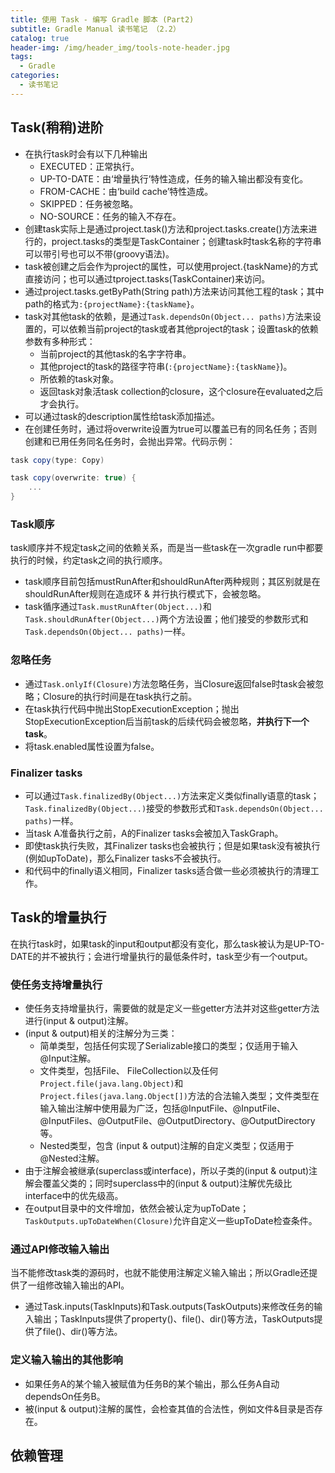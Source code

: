 ```yaml
---
title: 使用 Task - 编写 Gradle 脚本 (Part2)
subtitle: Gradle Manual 读书笔记 （2.2）
catalog: true
header-img: /img/header_img/tools-note-header.jpg
tags:
  - Gradle
categories:
  - 读书笔记
---
```


## Task(稍稍)进阶

* 在执行task时会有以下几种输出
    - EXECUTED：正常执行。
    - UP-TO-DATE：由‘增量执行’特性造成，任务的输入输出都没有变化。
    - FROM-CACHE：由‘build cache’特性造成。
    - SKIPPED：任务被忽略。
    - NO-SOURCE：任务的输入不存在。
* 创建task实际上是通过project.task()方法和project.tasks.create()方法来进行的，project.tasks的类型是TaskContainer；创建task时task名称的字符串可以带引号也可以不带(groovy语法)。
* task被创建之后会作为project的属性，可以使用project.{taskName}的方式直接访问；也可以通过tproject.tasks(TaskContainer)来访问。
* 通过project.tasks.getByPath(String path)方法来访问其他工程的task；其中path的格式为`:{projectName}:{taskName}`。
* task对其他task的依赖，是通过`Task.dependsOn(Object... paths)`方法来设置的，可以依赖当前project的task或者其他project的task；设置task的依赖参数有多种形式：
    - 当前project的其他task的名字字符串。
    - 其他project的task的路径字符串(`:{projectName}:{taskName}`)。
    - 所依赖的task对象。
    - 返回task对象活task collection的closure，这个closure在evaluated之后才会执行。
* 可以通过task的description属性给task添加描述。
* 在创建任务时，通过将overwrite设置为true可以覆盖已有的同名任务；否则创建和已用任务同名任务时，会抛出异常。代码示例：
```groovy
task copy(type: Copy)

task copy(overwrite: true) {
    ...
}
```

### Task顺序

task顺序并不规定task之间的依赖关系，而是当一些task在一次gradle run中都要执行的时候，约定task之间的执行顺序。

* task顺序目前包括mustRunAfter和shouldRunAfter两种规则；其区别就是在shouldRunAfter规则在造成环 & 并行执行模式下，会被忽略。
* task循序通过`Task.mustRunAfter(Object...)`和`Task.shouldRunAfter(Object...)`两个方法设置；他们接受的参数形式和`Task.dependsOn(Object... paths)`一样。

### 忽略任务

* 通过`Task.onlyIf(Closure)`方法忽略任务，当Closure返回false时task会被忽略；Closure的执行时间是在task执行之前。
* 在task执行代码中抛出StopExecutionException；抛出StopExecutionException后当前task的后续代码会被忽略，**并执行下一个task**。
* 将task.enabled属性设置为false。

### Finalizer tasks

* 可以通过`Task.finalizedBy(Object...)`方法来定义类似finally语意的task；`Task.finalizedBy(Object...)`接受的参数形式和`Task.dependsOn(Object... paths)`一样。
* 当task A准备执行之前，A的Finalizer tasks会被加入TaskGraph。
* 即使task执行失败，其Finalizer tasks也会被执行；但是如果task没有被执行(例如upToDate)，那么Finalizer tasks不会被执行。
* 和代码中的finally语义相同，Finalizer tasks适合做一些必须被执行的清理工作。


## Task的增量执行

在执行task时，如果task的input和output都没有变化，那么task被认为是UP-TO-DATE的并不被执行；会进行增量执行的最低条件时，task至少有一个output。

### 使任务支持增量执行

* 使任务支持增量执行，需要做的就是定义一些getter方法并对这些getter方法进行(input & output)注解。
* (input & output)相关的注解分为三类：
    - 简单类型，包括任何实现了Serializable接口的类型；仅适用于输入@Input注解。
    - 文件类型，包括File、 FileCollection以及任何`Project.file(java.lang.Object)`和`Project.files(java.lang.Object[])`方法的合法输入类型；文件类型在输入输出注解中使用最为广泛，包括@InputFile、@InputFile、@InputFiles、@OutputFile、@OutputDirectory、@OutputDirectory等。
    - Nested类型，包含 (input & output)注解的自定义类型；仅适用于@Nested注解。
* 由于注解会被继承(superclass或interface)，所以子类的(input & output)注解会覆盖父类的；同时superclass中的(input & output)注解优先级比interface中的优先级高。
* 在output目录中的文件增加，依然会被认定为upToDate；`TaskOutputs.upToDateWhen(Closure)`允许自定义一些upToDate检查条件。


### 通过API修改输入输出

当不能修改task类的源码时，也就不能使用注解定义输入输出；所以Gradle还提供了一组修改输入输出的API。

* 通过Task.inputs(TaskInputs)和Task.outputs(TaskOutputs)来修改任务的输入输出；TaskInputs提供了property()、file()、dir()等方法，TaskOutputs提供了file()、dir()等方法。

### 定义输入输出的其他影响

* 如果任务A的某个输入被赋值为任务B的某个输出，那么任务A自动dependsOn任务B。
* 被(input & output)注解的属性，会检查其值的合法性，例如文件&目录是否存在。

## 依赖管理


    
